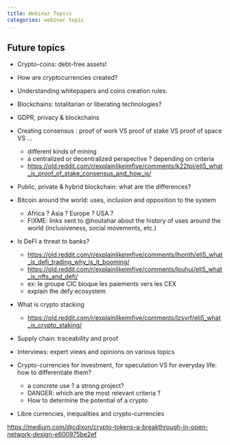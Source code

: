 ```yaml
---
title: Webinar Topics
categories: webinar topic
...
```


## Future topics

* Crypto-coins: debt-free assets!
* How are cryptocurrencies created?
* Understanding whitepapers and coins creation rules.
* Blockchains: totalitarian or liberating technologies?
* GDPR, privacy & blockchains
* Creating consensus : proof of work VS proof of stake VS proof of space VS ...
    * different kinds of mining
    * a centralized or decentralized perspective ? depending on criteria
    * https://old.reddit.com/r/explainlikeimfive/comments/k22tpl/eli5_what_is_proof_of_stake_consensus_and_how_is/

* Public, private & hybrid blockchain: what are the differences?

* Bitcoin around the world: uses, inclusion and opposition to the system
  * Africa ? Asia ? Europe ? USA ?
  * FIXME: links sent to @houtahar about the history of uses around the world (inclusiveness, social movements, etc.)

* Is DeFI a threat to banks?
  * https://old.reddit.com/r/explainlikeimfive/comments/lhonth/eli5_what_is_defi_trading_why_is_it_booming/
  * https://old.reddit.com/r/explainlikeimfive/comments/louhuj/eli5_what_is_nfts_and_defi/
  * ex: le groupe CIC bloque les paiements vers les CEX
  * explain the defy ecosystem
 
* What is crypto stacking
  * https://old.reddit.com/r/explainlikeimfive/comments/lzsvrf/eli5_what_is_crypto_staking/

* Supply chain: traceability and proof

* Interviews: expert views and opinions on various topics

* Crypto-currencies for investment, for speculation VS for everyday life: how to differentiate them?
  * a concrete use ? a strong project? 
  * DANGER: which are the most relevant criteria ?
  * How to determine the potential of a crypto

* Libre currencies, inequalities and crypto-currencies

https://medium.com/@cdixon/crypto-tokens-a-breakthrough-in-open-network-design-e600975be2ef
